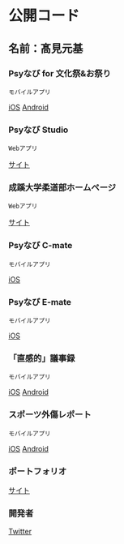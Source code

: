 # 公開コード

## 名前：髙見元基

### Psyなび for 文化祭&お祭り
```
モバイルアプリ
```
[iOS](https://apps.apple.com/us/app/psy%E3%81%AA%E3%81%B3/id1548179585?itsct=apps_box_link&itscg=30200)
[Android](https://play.google.com/store/apps/details?id=jp.creative.primefunc.genki.takami.psynavi)

### Psyなび Studio
```
Webアプリ
```
[サイト](https://psynavi-86643.web.app/)

### 成蹊大学柔道部ホームページ
```
Webアプリ
```
[サイト](https://seikei-university-judo-tg.netlify.app/)

### Psyなび C-mate
```
モバイルアプリ
```
[iOS](https://apps.apple.com/us/app/psy%E3%81%AA%E3%81%B3-c-mate/id1593278448?itsct=apps_box_link&itscg=30200)

### Psyなび E-mate
```
モバイルアプリ
```
[iOS](https://apps.apple.com/us/app/psy%E3%81%AA%E3%81%B3-e-mate/id1593280335?itsct=apps_box_link&itscg=30200)

### 「直感的」議事録
```
モバイルアプリ
```
[iOS](https://apps.apple.com/us/app/%E7%9B%B4%E6%84%9F%E7%9A%84-%E8%AD%B0%E4%BA%8B%E9%8C%B2%E3%82%A2%E3%83%97%E3%83%AA/id1511551625?itsct=apps_box_link&itscg=30200)
[Android](https://play.google.com/store/apps/details?id=jp.seikei.judo.genki.takami.theminutesapp)

### スポーツ外傷レポート
```
モバイルアプリ
```
[iOS](https://apps.apple.com/us/app/%E3%82%B9%E3%83%9D%E3%83%BC%E3%83%84%E5%A4%96%E5%82%B7%E3%83%AC%E3%83%9D%E3%83%BC%E3%83%88/id1549772800?itsct=apps_box_link&itscg=30200)
[Android](https://play.google.com/store/apps/details?id=jp.seikei.judo.genki.takami.reportofsports_injuryapp)

### ポートフォリオ
[サイト](https://genki-takami-portfolio.netlify.app)

### 開発者
[Twitter](https://twitter.com/Gustave_Holmes)
